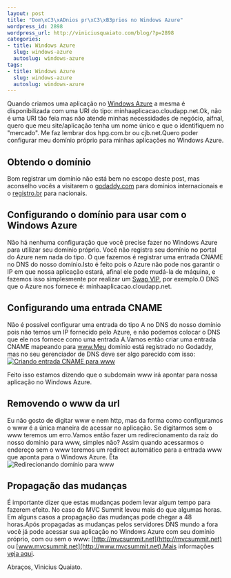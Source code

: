 ```yaml
--- 
layout: post
title: "Dom\xC3\xADnios pr\xC3\xB3prios no Windows Azure"
wordpress_id: 2898
wordpress_url: http://viniciusquaiato.com/blog/?p=2898
categories: 
- title: Windows Azure
  slug: windows-azure
  autoslug: windows-azure
tags: 
- title: Windows Azure
  slug: windows-azure
  autoslug: windows-azure
---
```

Quando criamos uma aplicação no [Windows Azure](http://viniciusquaiato.com/blog/category/windows-azure/) a mesma é disponibilizada com uma URI do tipo: minhaaplicacao.cloudapp.net.Ok, não é uma URI tão feia mas não atende minhas necessidades de negócio, aifnal, quero que meu site/aplicação tenha um nome único e que o identifiquem no "mercado". Me faz lembrar dos hpg.com.br ou cjb.net.Quero poder configurar meu domínio próprio para minhas aplicações no Windows Azure.

## Obtendo o domínio
Bom registrar um domínio não está bem no escopo deste post, mas aconselho vocês a visitarem o [godaddy.com](http://godaddy.com) para domínios internacionais e o [registro.br](http://registro.br) para nacionais.

## Configurando o domínio para usar com o Windows Azure
Não há nenhuma configuração que você precise fazer no Windows Azure para utilizar seu domínio próprio. Você não registra seu domínio no portal do Azure nem nada do tipo. O que fazemos é registrar uma entrada CNAME no DNS do nosso domínio.Isto é feito pois o Azure não pode nos garantir o IP em que nossa aplicação estará, afinal ele pode mudá-la de máquina, e fazemos isso simplesmente por realizar um [Swap VIP](http://viniciusquaiato.com/blog/deploy-no-windows-azure-portal/), por exemplo.O DNS que o Azure nos fornece é: minhaaplicacao.cloudapp.net.

## Configurando uma entrada CNAME


Não é possível configurar uma entrada do tipo A no DNS do nosso domínio pois não temos um IP fornecido pelo Azure, e não podemos colocar o DNS que ele nos fornece como uma entrada A.Vamos então criar uma entrada CNAME mapeando para www.Meu domínio está registrado no Godaddy, mas no seu gerenciador de DNS deve ser algo parecido com isso:[![Criando entrada CNAME para www](http://viniciusquaiato.com/images_posts/cname-www-300x102.png "Criando entrada CNAME para www")](http://viniciusquaiato.com/images_posts/cname-www.png)

Feito isso estamos dizendo que o subdomain www irá apontar para nossa aplicação no Windows Azure.

## Removendo o www da url


Eu não gosto de digitar www e nem http, mas da forma como configuramos o www é a única maneira de acessar no aplicação. Se digitarmos sem o www teremos um erro.Vamos então fazer um redirecionamento da raíz do nosso domínio para www, simples não? Assim quando acessarmos o endereço sem o www teremos um redirect automático para a entrada www que aponta para o Windows Azure. Êta![![Redirecionando domínio para www](http://viniciusquaiato.com/images_posts/forward-300x140.png "Redirecionando domínio para www")](http://viniciusquaiato.com/images_posts/forward.png)



## Propagação das mudanças
É importante dizer que estas mudanças podem levar algum tempo para fazerem efeito. No caso do MVC Summit levou mais do que algumas horas. Em alguns casos a propagação das mudanças pode chegar a 48 horas.Após propagadas as mudanças pelos servidores DNS mundo a fora você já pode acessar sua aplicação no Windows Azure com seu domínio próprio, com ou sem o www: [http://mvcsummit.net](http://mvcsummit.net) ou [www.mvcsummit.net](http://www.mvcsummit.net).Mais informações [veja aqui](http://blog.smarx.com/posts/custom-domain-names-in-windows-azure).

Abraços,
Vinicius Quaiato.
